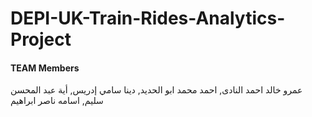 # DEPI-UK-Train-Rides-Analytics-Project

#### TEAM Members
عمرو خالد احمد النادى, احمد محمد ابو الحديد, دينا سامي إدريس, أية عبد المحسن سليم, اسامه ناصر ابراهيم
